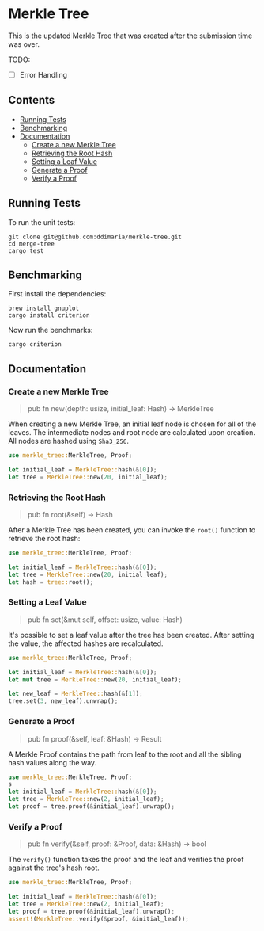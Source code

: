 <!-- omit in toc -->
# Merkle Tree

This is the updated Merkle Tree that was created after the submission time was over.

TODO:
- [ ] Error Handling

<!-- omit in toc -->
## Contents

- [Running Tests](#running-tests)
- [Benchmarking](#benchmarking)
- [Documentation](#documentation)
  - [Create a new Merkle Tree](#create-a-new-merkle-tree)
  - [Retrieving the Root Hash](#retrieving-the-root-hash)
  - [Setting a Leaf Value](#setting-a-leaf-value)
  - [Generate a Proof](#generate-a-proof)
  - [Verify a Proof](#verify-a-proof)


## Running Tests

To run the unit tests:

```shell
git clone git@github.com:ddimaria/merkle-tree.git
cd merge-tree
cargo test
```

## Benchmarking

First install the dependencies:

```shell
brew install gnuplot
cargo install criterion
```

Now run the benchmarks:

```shell
cargo criterion
```

## Documentation

### Create a new Merkle Tree

> pub fn new(depth: usize, initial_leaf: Hash) -> MerkleTree

When creating a new Merkle Tree, an initial leaf node is chosen for all of the leaves.
The intermediate nodes and root node are calculated upon creation.
All nodes are hashed using `Sha3_256`.

```rust
use merkle_tree::MerkleTree, Proof;

let initial_leaf = MerkleTree::hash(&[0]);
let tree = MerkleTree::new(20, initial_leaf);
```

### Retrieving the Root Hash

> pub fn root(&self) -> Hash

After a Merkle Tree has been created, you can invoke the `root()` function to 
retrieve the root hash:

```rust
use merkle_tree::MerkleTree, Proof;

let initial_leaf = MerkleTree::hash(&[0]);
let tree = MerkleTree::new(20, initial_leaf);
let hash = tree::root();
```

### Setting a Leaf Value

> pub fn set(&mut self, offset: usize, value: Hash)

It's possible to set a leaf value after the tree has been created.  After 
setting the value, the affected hashes are recalculated.

```rust
use merkle_tree::MerkleTree, Proof;

let initial_leaf = MerkleTree::hash(&[0]);
let mut tree = MerkleTree::new(20, initial_leaf);

let new_leaf = MerkleTree::hash(&[1]);
tree.set(3, new_leaf).unwrap();
```

### Generate a Proof

> pub fn proof(&self, leaf: &Hash) -> Result<Proof>

A Merkle Proof contains the path from leaf to the root and all the sibling hash values along the way.

```rust
use merkle_tree::MerkleTree, Proof;
s
let initial_leaf = MerkleTree::hash(&[0]);
let tree = MerkleTree::new(2, initial_leaf);
let proof = tree.proof(&initial_leaf).unwrap();
```

### Verify a Proof

> pub fn verify(&self, proof: &Proof, data: &Hash) -> bool

The `verify()` function takes the proof and the leaf and verifies the proof against the tree's hash root.

```rust
use merkle_tree::MerkleTree, Proof;

let initial_leaf = MerkleTree::hash(&[0]);
let tree = MerkleTree::new(2, initial_leaf);
let proof = tree.proof(&initial_leaf).unwrap();
assert!(MerkleTree::verify(&proof, &initial_leaf));
```